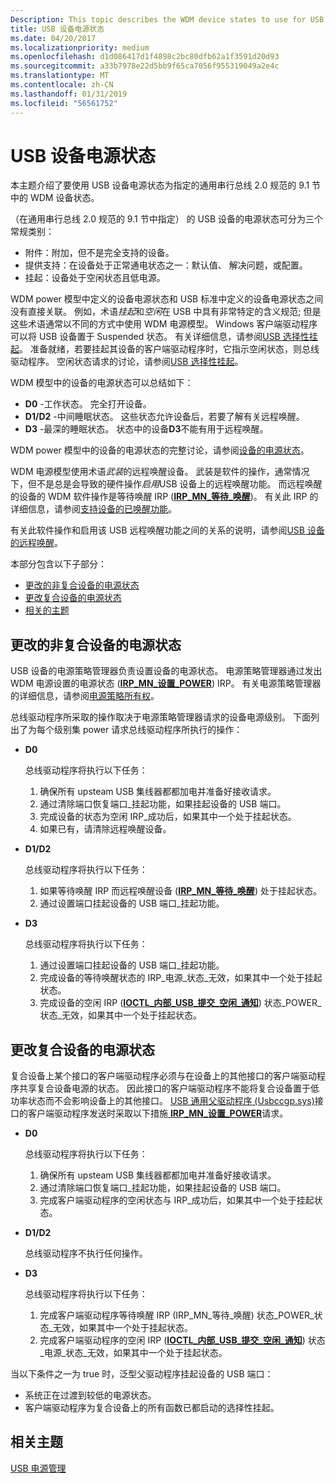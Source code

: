 ```yaml
---
Description: This topic describes the WDM device states to use for USB device power states as specified in section 9.1 of the Universal Serial Bus 2.0 specification.
title: USB 设备电源状态
ms.date: 04/20/2017
ms.localizationpriority: medium
ms.openlocfilehash: d1d086417d1f4898c2bc80dfb62a1f3591d20d93
ms.sourcegitcommit: a33b7978e22d5bb9f65ca7056f955319049a2e4c
ms.translationtype: MT
ms.contentlocale: zh-CN
ms.lasthandoff: 01/31/2019
ms.locfileid: "56561752"
---
```

# <a name="usb-device-power-states"></a>USB 设备电源状态


本主题介绍了要使用 USB 设备电源状态为指定的通用串行总线 2.0 规范的 9.1 节中的 WDM 设备状态。

（在通用串行总线 2.0 规范的 9.1 节中指定） 的 USB 设备的电源状态可分为三个常规类别：

-   附件：附加，但不是完全支持的设备。
-   提供支持：在设备处于正常通电状态之一：默认值、 解决问题，或配置。
-   挂起：设备处于空闲状态且低电源。

WDM power 模型中定义的设备电源状态和 USB 标准中定义的设备电源状态之间没有直接关联。 例如，术语*挂起*和*空闲*在 USB 中具有非常特定的含义规范; 但是这些术语通常以不同的方式中使用 WDM 电源模型。 Windows 客户端驱动程序可以将 USB 设备置于 Suspended 状态。 有关详细信息，请参阅[USB 选择性挂起](usb-selective-suspend.md)。 准备就绪，若要挂起其设备的客户端驱动程序时，它指示空闲状态，则总线驱动程序。 空闲状态请求的讨论，请参阅[USB 选择性挂起](usb-selective-suspend.md)。

WDM 模型中的设备的电源状态可以总结如下：

-   **D0** -工作状态。 完全打开设备。
-   **D1/D2** -中间睡眠状态。 这些状态允许设备后，若要了解有关远程唤醒。
-   **D3** -最深的睡眠状态。 状态中的设备**D3**不能有用于远程唤醒。

WDM power 模型中的设备的电源状态的完整讨论，请参阅[设备的电源状态](https://msdn.microsoft.com/library/windows/hardware/ff543162)。

WDM 电源模型使用术语*武装*的远程唤醒设备。 武装是软件的操作，通常情况下，但不是总是会导致的硬件操作*启用*USB 设备上的远程唤醒功能。 而远程唤醒的设备的 WDM 软件操作是等待唤醒 IRP ([**IRP\_MN\_等待\_唤醒**](https://msdn.microsoft.com/library/windows/hardware/ff551766))。 有关此 IRP 的详细信息，请参阅[支持设备的已唤醒功能](https://msdn.microsoft.com/library/windows/hardware/ff563907)。

有关此软件操作和启用该 USB 远程唤醒功能之间的关系的说明，请参阅[USB 设备的远程唤醒](remote-wakeup-of-usb-devices.md)。

本部分包含以下子部分：

-   [更改的非复合设备的电源状态](#changing-the-power-state-of-a-non-composite-device)
-   [更改复合设备的电源状态](#changing-the-power-state-of-a-composite-device)
-   [相关的主题](#related-topics)

## <a name="changing-the-power-state-of-a-non-composite-device"></a>更改的非复合设备的电源状态


USB 设备的电源策略管理器负责设置设备的电源状态。 电源策略管理器通过发出 WDM 电源设置的电源状态 ([**IRP\_MN\_设置\_POWER**](https://msdn.microsoft.com/library/windows/hardware/ff551744)) IRP。 有关电源策略管理器的详细信息，请参阅[电源策略所有权](https://msdn.microsoft.com/library/windows/hardware/ff544518)。

总线驱动程序所采取的操作取决于电源策略管理器请求的设备电源级别。 下面列出了为每个级别集 power 请求总线驱动程序所执行的操作：

-   **D0**

    总线驱动程序将执行以下任务：

    1.  确保所有 upsteam USB 集线器都都加电并准备好接收请求。
    2.  通过清除端口恢复端口\_挂起功能，如果挂起设备的 USB 端口。
    3.  完成设备的状态为空闲 IRP\_成功后，如果其中一个处于挂起状态。
    4.  如果已有，请清除远程唤醒设备。
-   **D1/D2**

    总线驱动程序将执行以下任务：

    1.  如果等待唤醒 IRP 而远程唤醒设备 ([**IRP\_MN\_等待\_唤醒**](https://msdn.microsoft.com/library/windows/hardware/ff551766)) 处于挂起状态。
    2.  通过设置端口挂起设备的 USB 端口\_挂起功能。
-   **D3**

    总线驱动程序将执行以下任务：

    1.  通过设置端口挂起设备的 USB 端口\_挂起功能。
    2.  完成设备的等待唤醒状态的 IRP\_电源\_状态\_无效，如果其中一个处于挂起状态。
    3.  完成设备的空闲 IRP ([**IOCTL\_内部\_USB\_提交\_空闲\_通知**](https://msdn.microsoft.com/library/windows/hardware/ff537270)) 状态\_POWER\_状态\_无效，如果其中一个处于挂起状态。

## <a name="changing-the-power-state-of-a-composite-device"></a>更改复合设备的电源状态


复合设备上某个接口的客户端驱动程序必须与在设备上的其他接口的客户端驱动程序共享复合设备电源的状态。 因此接口的客户端驱动程序不能将复合设备置于低功率状态而不会影响设备上的其他接口。 [USB 通用父驱动程序 (Usbccgp.sys)](usb-common-class-generic-parent-driver.md)接口的客户端驱动程序发送时采取以下措施[ **IRP\_MN\_设置\_POWER**](https://msdn.microsoft.com/library/windows/hardware/ff551744)请求。

-   **D0**

    总线驱动程序将执行以下任务：

    1.  确保所有 upsteam USB 集线器都都加电并准备好接收请求。
    2.  通过清除端口恢复端口\_挂起功能，如果挂起设备的 USB 端口。
    3.  完成客户端驱动程序的空闲状态与 IRP\_成功后，如果其中一个处于挂起状态。
-   **D1/D2**

    总线驱动程序不执行任何操作。

-   **D3**

    总线驱动程序将执行以下任务：

    1.  完成客户端驱动程序等待唤醒 IRP (IRP\_MN\_等待\_唤醒) 状态\_POWER\_状态\_无效，如果其中一个处于挂起状态。
    2.  完成客户端驱动程序的空闲 IRP ([**IOCTL\_内部\_USB\_提交\_空闲\_通知**](https://msdn.microsoft.com/library/windows/hardware/ff537270)) 状态\_电源\_状态\_无效，如果其中一个处于挂起状态。

当以下条件之一为 true 时，泛型父驱动程序挂起设备的 USB 端口：

-   系统正在过渡到较低的电源状态。
-   客户端驱动程序为复合设备上的所有函数已都启动的选择性挂起。

## <a name="related-topics"></a>相关主题
[USB 电源管理](usb-power-management.md)  



